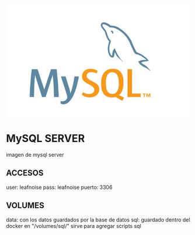 ![alt text](mysql.png)

# MySQL SERVER

imagen de mysql server


## ACCESOS

user: leafnoise
pass: leafnoise
puerto: 3306


## VOLUMES

data: con los datos guardados por la base de datos
sql: guardado dentro del docker en "/volumes/sql/" sirve para agregar scripts sql
